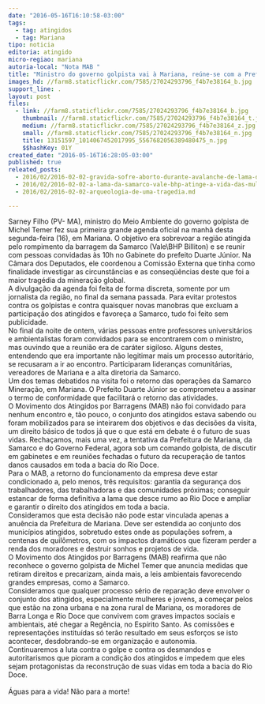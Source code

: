 ```yaml
---
date: "2016-05-16T16:10:58-03:00"
tags:
  - tag: atingidos
  - tag: Mariana
tipo: noticia
editoria: atingido
micro-regiao: mariana
autoria-local: "Nota MAB "
title: "Ministro do governo golpista vai à Mariana, reúne-se com a Prefeitura e ignora atingidos"
images_hd: //farm8.staticflickr.com/7585/27024293796_f4b7e38164_b.jpg
support_line: .
layout: post
files:
  - link: //farm8.staticflickr.com/7585/27024293796_f4b7e38164_b.jpg
    thumbnail: //farm8.staticflickr.com/7585/27024293796_f4b7e38164_t.jpg
    medium: //farm8.staticflickr.com/7585/27024293796_f4b7e38164_z.jpg
    small: //farm8.staticflickr.com/7585/27024293796_f4b7e38164_n.jpg
    title: 13151597_1014067452017995_5567682056389480475_n.jpg
    $$hashKey: 01Y
created_date: "2016-05-16T16:28:05-03:00"
published: true
releated_posts:
  - 2016/02/2016-02-02-gravida-sofre-aborto-durante-avalanche-de-lama-da-samarco.md
  - 2016/02/2016-02-02-a-lama-da-samarco-vale-bhp-atinge-a-vida-das-mulheres.md
  - 2016/02/2016-02-02-arqueologia-de-uma-tragedia.md

---
```

<div id="yiv3944629717yui_3_16_0_ym19_1_1463403157174_21883"><span id="yiv3944629717yui_3_16_0_ym19_1_1463403157174_21884">Sarney Filho (PV- MA), ministro do Meio Ambiente do governo golpista de Michel Temer fez sua primeira grande agenda oficial na manh&atilde; desta segunda-feira (16), em Mariana. O objetivo era sobrevoar a regi&atilde;o atingida pelo rompimento da barragem da Samarco (Vale\BHP Billiton) e se reunir com pessoas convidadas &agrave;s 10h no Gabinete do prefeito Duarte J&uacute;nior. Na C&acirc;mara dos Deputados, ele coordenou a Comiss&atilde;o Externa que tinha como finalidade investigar as circunst&acirc;ncias e as conseq&uuml;&ecirc;ncias deste que foi a maior trag&eacute;dia da minera&ccedil;&atilde;o global.</span></div>

<div id="yiv3944629717yui_3_16_0_ym19_1_1463403157174_21886"><span id="yiv3944629717yui_3_16_0_ym19_1_1463403157174_21887">A divulga&ccedil;&atilde;o da agenda foi feita de forma discreta, somente por um jornalista da regi&atilde;o, no final da semana passada. Para evitar protestos contra os golpistas e contra quaisquer novas manobras que excluam a participa&ccedil;&atilde;o dos atingidos e favore&ccedil;a a Samarco, tudo foi feito sem publicidade.</span></div>

<div id="yiv3944629717yui_3_16_0_ym19_1_1463403157174_21889"><span id="yiv3944629717yui_3_16_0_ym19_1_1463403157174_21890">No final da noite de ontem, v&aacute;rias pessoas entre professores universit&aacute;rios e ambientalistas foram convidados para se encontrarem com o ministro, mas ouvindo que a reuni&atilde;o era de car&aacute;ter sigiloso. Alguns destes, entendendo que era importante n&atilde;o legitimar mais um processo autorit&aacute;rio, se recusaram a ir ao encontro. Participaram&nbsp;<span id="yiv3944629717yui_3_16_0_ym19_1_1463403157174_21891">lideran&ccedil;as comunit&aacute;rias, vereadores de Mariana e a alta diretoria da Samarco.</span></span></div>

<div id="yiv3944629717yui_3_16_0_ym19_1_1463403157174_21893"><span id="yiv3944629717yui_3_16_0_ym19_1_1463403157174_21894">Um dos temas debatidos na visita foi o retorno das opera&ccedil;&otilde;es da Samarco Minera&ccedil;&atilde;o, em Mariana. O Prefeito Duarte J&uacute;nior se comprometeu a assinar o termo de conformidade que facilitar&aacute; o retorno das atividades.</span></div>

<div id="yiv3944629717yui_3_16_0_ym19_1_1463403157174_21896"><span id="yiv3944629717yui_3_16_0_ym19_1_1463403157174_21897">O Movimento dos Atingidos por Barragens (MAB) n&atilde;o foi convidado para nenhum encontro e, t&atilde;o pouco, o conjunto dos atingidos estava sabendo ou foram mobilizados para se inteirarem dos objetivos e das decis&otilde;es da visita, um direito b&aacute;sico de todos j&aacute; que o que est&aacute; em debate &eacute; o futuro de suas vidas. Recha&ccedil;amos, mais uma vez, a tentativa da Prefeitura de Mariana, da Samarco e do Governo Federal, agora sob um comando golpista, de discutir em gabinetes e em reuni&otilde;es fechadas o futuro da recupera&ccedil;&atilde;o de tantos danos causados em toda a bacia do Rio Doce.</span></div>

<div id="yiv3944629717yui_3_16_0_ym19_1_1463403157174_21899"><span id="yiv3944629717yui_3_16_0_ym19_1_1463403157174_21900">Para o MAB, a retorno do funcionamento da empresa deve estar condicionado a, pelo menos, tr&ecirc;s requisitos: garantia da seguran&ccedil;a dos trabalhadores, das trabalhadoras e das comunidades pr&oacute;ximas; conseguir estancar de forma definitiva a lama que desce rumo ao Rio Doce e ampliar e garantir o direito dos atingidos em toda a bacia.</span></div>

<div id="yiv3944629717yui_3_16_0_ym19_1_1463403157174_21902"><span id="yiv3944629717yui_3_16_0_ym19_1_1463403157174_21903">Consideramos que esta decis&atilde;o n&atilde;o pode estar vinculada apenas a anu&ecirc;ncia da Prefeitura de Mariana. Deve ser estendida ao conjunto dos munic&iacute;pios atingidos, sobretudo estes onde as popula&ccedil;&otilde;es sofrem, a centenas de quil&ocirc;metros, com os impactos dram&aacute;ticos que fizeram perder a renda dos moradores e destruir sonhos e projetos de vida.</span></div>

<div id="yiv3944629717yui_3_16_0_ym19_1_1463403157174_21905"><span id="yiv3944629717yui_3_16_0_ym19_1_1463403157174_21906">O Movimento dos Atingidos por Barragens (MAB) reafirma que n&atilde;o reconhece o governo golpista de Michel Temer que anuncia medidas que retiram direitos e precarizam, ainda mais, a leis ambientais favorecendo grandes empresas, como a Samarco.</span></div>

<div id="yiv3944629717yui_3_16_0_ym19_1_1463403157174_21908"><span id="yiv3944629717yui_3_16_0_ym19_1_1463403157174_21909">Consideramos que qualquer processo s&eacute;rio de repara&ccedil;&atilde;o deve envolver o conjunto dos atingidos, especialmente mulheres e jovens, a come&ccedil;ar pelos que est&atilde;o na zona urbana e na zona rural de Mariana, os moradores de Barra Longa e Rio Doce que convivem com graves impactos sociais e ambientais, at&eacute; chegar a Reg&ecirc;ncia, no Esp&iacute;rito Santo. As comiss&otilde;es e representa&ccedil;&otilde;es institu&iacute;das s&oacute; ter&atilde;o resultado em seus esfor&ccedil;os se isto acontecer, desdobrando-se em organiza&ccedil;&atilde;o e autonomia.</span></div>

<div id="yiv3944629717yui_3_16_0_ym19_1_1463403157174_21911"><span id="yiv3944629717yui_3_16_0_ym19_1_1463403157174_21912">Continuaremos a luta contra o golpe e contra os desmandos e autoritarismos que pioram a condi&ccedil;&atilde;o dos atingidos e impedem que eles sejam protagonistas da reconstru&ccedil;&atilde;o de suas vidas em toda a bacia do Rio Doce.</span></div>

<div id="yiv3944629717yui_3_16_0_ym19_1_1463403157174_21794">&nbsp;</div>

<div dir="ltr" id="yiv3944629717yui_3_16_0_ym19_1_1463403157174_21914"><span id="yiv3944629717yui_3_16_0_ym19_1_1463403157174_21915">&Aacute;guas para a vida! N&atilde;o para a morte!</span></div>
